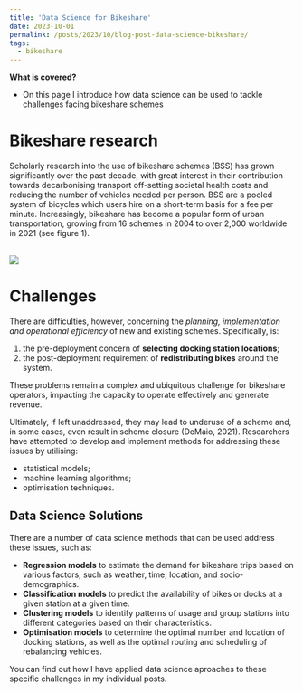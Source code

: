 ```yaml
---
title: 'Data Science for Bikeshare'
date: 2023-10-01
permalink: /posts/2023/10/blog-post-data-science-bikeshare/
tags:
  - bikeshare
---
```

**What is covered?**
- On this page I introduce how data science can be used to tackle challenges facing bikeshare schemes 

Bikeshare research
===
Scholarly research into the use of bikeshare schemes (BSS) has grown significantly over the past decade, with great interest in their contribution towards decarbonising transport  off-setting societal health costs  and reducing the number of vehicles needed per person. BSS are a pooled system of bicycles which users hire on a short-term basis for a fee per minute. Increasingly, bikeshare has become a popular form of urban transportation, growing from 16 schemes in 2004 to over 2,000 worldwide in 2021 (see figure 1).

<br/><img src='https://p91g.github.io/patrick-moore.github.io/images/2023-06-30 11_46_32-Microsoft Word - Meddin map mid-2022 report_FINAL.docx (2).png'>


Challenges
===
There are difficulties, however, concerning the _planning, implementation and operational efficiency_ of new and existing schemes. Specifically, is: 
1. the pre-deployment concern of **selecting docking station locations**;
2. the post-deployment requirement of **redistributing bikes** around the system.

These problems remain a complex and ubiquitous challenge for bikeshare operators, impacting the capacity to operate effectively and generate revenue. 

Ultimately, if left unaddressed, they may lead to underuse of a scheme and, in some cases, even result in scheme closure (DeMaio, 2021). Researchers have attempted to develop and implement methods for addressing these issues by utilising: 
- statistical models;
- machine learning algorithms;
- optimisation techniques. 

Data Science Solutions
---
There are a number of data science methods that can be used address these issues, such as:

- **Regression models** to estimate the demand for bikeshare trips based on various factors, such as weather, time, location, and socio-demographics.
- **Classification models** to predict the availability of bikes or docks at a given station at a given time.
- **Clustering models** to identify patterns of usage and group stations into different categories based on their characteristics.
- **Optimisation models** to determine the optimal number and location of docking stations, as well as the optimal routing and scheduling of rebalancing vehicles. 

You can find out how I have applied data science aproaches to these specific challenges in my individual posts. 
